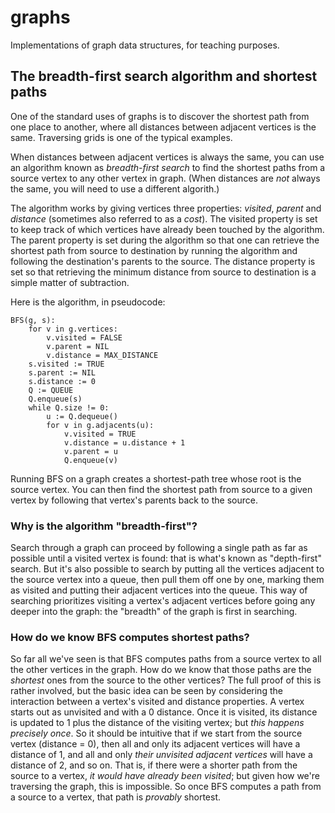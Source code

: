 # graphs
Implementations of graph data structures, for teaching purposes.

## The breadth-first search algorithm and shortest paths

One of the standard uses of graphs is to discover the shortest path from one
place to another, where all distances between adjacent vertices is the same.
Traversing grids is one of the typical examples.

When distances between adjacent vertices is always the same, you can use an
algorithm known as _breadth-first search_ to find the shortest paths from a
source vertex to any other vertex in graph. (When distances are _not_ always the
same, you will need to use a different algorith.)

The algorithm works by giving vertices three properties: _visited_, _parent_ and
_distance_ (sometimes also referred to as a _cost_). The visited property is set
to keep track of which vertices have already been touched by the algorithm. The
parent property is set during the algorithm so that one can retrieve the
shortest path from source to destination by running the algorithm and following
the destination's parents to the source. The distance property is set so that
retrieving the minimum distance from source to destination is a simple matter of
subtraction.

Here is the algorithm, in pseudocode:
```
BFS(g, s):
    for v in g.vertices:
        v.visited = FALSE
        v.parent = NIL
        v.distance = MAX_DISTANCE
    s.visited := TRUE
    s.parent := NIL
    s.distance := 0
    Q := QUEUE
    Q.enqueue(s)
    while Q.size != 0:
        u := Q.dequeue()
        for v in g.adjacents(u):
            v.visited = TRUE
            v.distance = u.distance + 1
            v.parent = u
            Q.enqueue(v)
```

Running BFS on a graph creates a shortest-path tree whose root is the source
vertex. You can then find the shortest path from source to a given vertex by
following that vertex's parents back to the source.

### Why is the algorithm "breadth-first"?

Search through a graph can proceed by following a single path as far as possible
until a visited vertex is found: that is what's known as "depth-first" search.
But it's also possible to search by putting all the vertices adjacent to the
source vertex into a queue, then pull them off one by one, marking them as
visited and putting their adjacent vertices into the queue. This way of
searching prioritizes visiting a vertex's adjacent vertices before going any
deeper into the graph: the "breadth" of the graph is first in searching.

### How do we know BFS computes shortest paths?

So far all we've seen is that BFS computes paths from a source vertex to all the
other vertices in the graph. How do we know that those paths are the _shortest_
ones from the source to the other vertices? The full proof of this is rather
involved, but the basic idea can be seen by considering the interaction between
a vertex's visited and distance properties. A vertex starts out as unvisited and
with a 0 distance. Once it is visited, its distance is updated to 1 plus the
distance of the visiting vertex; but _this happens precisely once_. So it should
be intuitive that if we start from the source vertex (distance = 0), then all
and only its adjacent vertices will have a distance of 1, and all and only
_their unvisited adjacent vertices_ will have a distance of 2, and so on. That
is, if there were a shorter path from the source to a vertex, _it would have
already been visited_; but given how we're traversing the graph, this is
impossible. So once BFS computes a path from a source to a vertex, that path is
_provably_ shortest.
